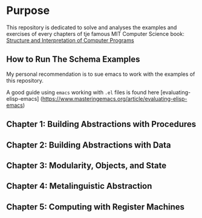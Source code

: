 # Purpose

This repository is dedicated to solve and analyses the examples and exercises of every chapters of tje famous MIT Computer Science book: [Structure and Interpretation of Computer Programs](https://en.wikipedia.org/wiki/Structure_and_Interpretation_of_Computer_Programs)

## How to Run The Schema Examples

My personal recommendation is to sue emacs to work with the examples of this repository.

A good guide using `emacs` working with `.el` files is found here [evaluating-elisp-emacs]  (https://www.masteringemacs.org/article/evaluating-elisp-emacs)

## Chapter 1: Building Abstractions with Procedures

## Chapter 2: Building Abstractions with Data

## Chapter 3: Modularity, Objects, and State

## Chapter 4: Metalinguistic Abstraction

## Chapter 5: Computing with Register Machines
